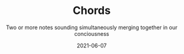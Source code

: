 ---
title: Chords
subtitle: Two or more notes sounding simultaneously merging together in our conciousness
date: 2021-06-07
tags: practice
list: chord
---
